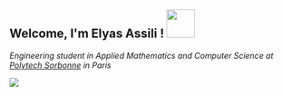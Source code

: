 <h2> Welcome, I'm Elyas Assili ! <img src="https://media.giphy.com/media/UQDSBzfyiBKvgFcSTw/giphy.gif"  width="50"></h2>
<p><em>Engineering student in Applied Mathematics and Computer Science at <a href="https://www.polytech.sorbonne-universite.fr/">Polytech Sorbonne</a> in Paris

 
 <p align=”center”>
<a href=”www.linkedin.com/in/elyas-assili”>
<img src=”https://img.shields.io/badge/-elyas--assili-blue?style=flat&logo=linkedin&labelColor=blue">
</a>
</p>
 
 
  
  
 
  
  
  
  
  
  
  
  
  
  
  
  <!--
**elyas-elyas/elyas-elyas** is a ✨ _special_ ✨ repository because its `README.md` (this file) appears on your GitHub profile.

Here are some ideas to get you started:

- 🔭 I’m currently working on ...
- 🌱 I’m currently learning ...
- 👯 I’m looking to collaborate on ...
- 🤔 I’m looking for help with ...
- 💬 Ask me about ...
- 📫 How to reach me: ...
- 😄 Pronouns: ...
- ⚡ Fun fact: ...
-->

  
